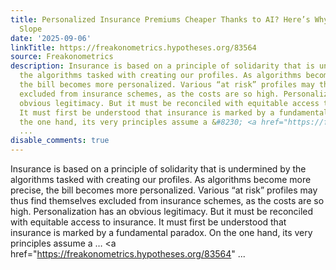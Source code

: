 ```yaml
---
title: Personalized Insurance Premiums Cheaper Thanks to AI? Here’s Why It’s a Slippery
  Slope
date: '2025-09-06'
linkTitle: https://freakonometrics.hypotheses.org/83564
source: Freakonometrics
description: Insurance is based on a principle of solidarity that is undermined by
  the algorithms tasked with creating our profiles. As algorithms become more precise,
  the bill becomes more personalized. Various “at risk” profiles may thus find themselves
  excluded from insurance schemes, as the costs are so high. Personalization has an
  obvious legitimacy. But it must be reconciled with equitable access to insurance.
  It must first be understood that insurance is marked by a fundamental paradox. On
  the one hand, its very principles assume a &#8230; <a href="https://freakonometrics.hypotheses.org/83564"
  ...
disable_comments: true
---
```

Insurance is based on a principle of solidarity that is undermined by the algorithms tasked with creating our profiles. As algorithms become more precise, the bill becomes more personalized. Various “at risk” profiles may thus find themselves excluded from insurance schemes, as the costs are so high. Personalization has an obvious legitimacy. But it must be reconciled with equitable access to insurance. It must first be understood that insurance is marked by a fundamental paradox. On the one hand, its very principles assume a &#8230; <a href="https://freakonometrics.hypotheses.org/83564" ...